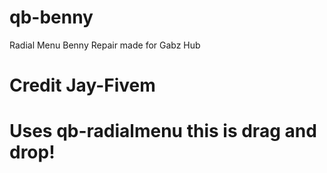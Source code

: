 # qb-benny
Radial Menu Benny Repair made for Gabz Hub

# Credit Jay-Fivem


# Uses qb-radialmenu this is drag and drop!
